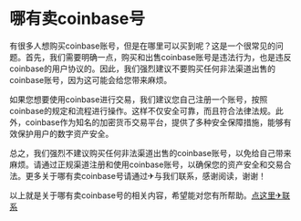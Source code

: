 # 哪有卖coinbase号

有很多人想购买coinbase账号，但是在哪里可以买到呢？这是一个很常见的问题。首先，我们需要明确一点，购买和出售coinbase账号是违法行为，也是违反coinbase的用户协议的。因此，我们强烈建议不要购买任何非法渠道出售的coinbase账号，因为这可能会给您带来麻烦。

如果您想要使用coinbase进行交易，我们建议您自己注册一个账号，按照coinbase的规定和流程进行操作。这样不仅安全可靠，而且符合法律法规。此外，coinbase作为知名的加密货币交易平台，提供了多种安全保障措施，能够有效保护用户的数字资产安全。

总之，我们强烈不建议购买任何非法渠道出售的coinbase账号，以免给自己带来麻烦。请通过正规渠道注册和使用coinbase账号，以确保您的资产安全和交易合法。更多关于哪有卖coinbase号请通过✈与我们联系，感谢阅读，谢谢！

以上就是关于哪有卖coinbase号的相关内容，希望能对您有所帮助。[点这里✈联系](https://ww.k02.cc)
